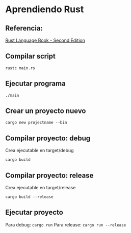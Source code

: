 # Aprendiendo Rust

## Referencia:

[Rust Language Book - Second Edition](https://doc.rust-lang.org/book/second-edition/)

## Compilar script

`rustc main.rs`

## Ejecutar programa

`./main`

## Crear un proyecto nuevo

`cargo new projectname --bin`

## Compilar proyecto: debug

Crea ejecutable en target/debug

`cargo build`

## Compilar proyecto: release

Crea ejecutable en target/release

`cargo build --release`

## Ejecutar proyecto

Para debug: `cargo run`
Para release: `cargo run --release`